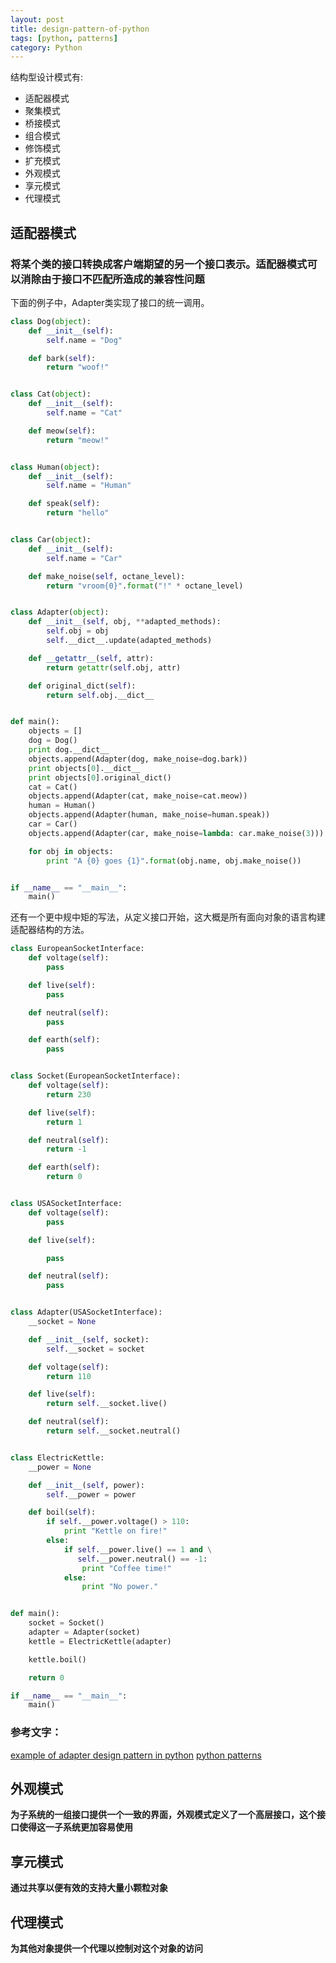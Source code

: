 ```yaml
---
layout: post
title: design-pattern-of-python
tags: [python, patterns]
category: Python
---
```


结构型设计模式有:

* 适配器模式
* 聚集模式
* 桥接模式
* 组合模式
* 修饰模式
* 扩充模式
* 外观模式
* 享元模式
* 代理模式

## 适配器模式
### 将某个类的接口转换成客户端期望的另一个接口表示。适配器模式可以消除由于接口不匹配所造成的兼容性问题
下面的例子中，Adapter类实现了接口的统一调用。

```python
class Dog(object):
    def __init__(self):
        self.name = "Dog"

    def bark(self):
        return "woof!"


class Cat(object):
    def __init__(self):
        self.name = "Cat"

    def meow(self):
        return "meow!"


class Human(object):
    def __init__(self):
        self.name = "Human"

    def speak(self):
        return "hello"


class Car(object):
    def __init__(self):
        self.name = "Car"

    def make_noise(self, octane_level):
        return "vroom{0}".format("!" * octane_level)


class Adapter(object):
    def __init__(self, obj, **adapted_methods):
        self.obj = obj
        self.__dict__.update(adapted_methods)

    def __getattr__(self, attr):
        return getattr(self.obj, attr)

    def original_dict(self):
        return self.obj.__dict__


def main():
    objects = []
    dog = Dog()
    print dog.__dict__
    objects.append(Adapter(dog, make_noise=dog.bark))
    print objects[0].__dict__
    print objects[0].original_dict()
    cat = Cat()
    objects.append(Adapter(cat, make_noise=cat.meow))
    human = Human()
    objects.append(Adapter(human, make_noise=human.speak))
    car = Car()
    objects.append(Adapter(car, make_noise=lambda: car.make_noise(3)))

    for obj in objects:
        print "A {0} goes {1}".format(obj.name, obj.make_noise())


if __name__ == "__main__":
    main()
```

还有一个更中规中矩的写法，从定义接口开始，这大概是所有面向对象的语言构建适配器结构的方法。

```python
class EuropeanSocketInterface:
    def voltage(self):
        pass

    def live(self):
        pass

    def neutral(self):
        pass

    def earth(self):
        pass


class Socket(EuropeanSocketInterface):
    def voltage(self):
        return 230

    def live(self):
        return 1

    def neutral(self):
        return -1

    def earth(self):
        return 0


class USASocketInterface:
    def voltage(self):
        pass

    def live(self):

        pass

    def neutral(self):
        pass


class Adapter(USASocketInterface):
    __socket = None

    def __init__(self, socket):
        self.__socket = socket

    def voltage(self):
        return 110

    def live(self):
        return self.__socket.live()

    def neutral(self):
        return self.__socket.neutral()


class ElectricKettle:
    __power = None

    def __init__(self, power):
        self.__power = power

    def boil(self):
        if self.__power.voltage() > 110:
            print "Kettle on fire!"
        else:
            if self.__power.live() == 1 and \
               self.__power.neutral() == -1:
                print "Coffee time!"
            else:
                print "No power."


def main():
    socket = Socket()
    adapter = Adapter(socket)
    kettle = ElectricKettle(adapter)

    kettle.boil()

    return 0

if __name__ == "__main__":
    main()
```

### 参考文字：
[example of adapter design pattern in python][1]
[python patterns][2]



## 外观模式
**为子系统的一组接口提供一个一致的界面，外观模式定义了一个高层接口，这个接口使得这一子系统更加容易使用**

## 享元模式
**通过共享以便有效的支持大量小颗粒对象**

## 代理模式
**为其他对象提供一个代理以控制对这个对象的访问**


  [1]: https://gist.github.com/pazdera/1145859
  [2]: https://github.com/lynndotconfig/python-patterns/blob/master/adapter.py
